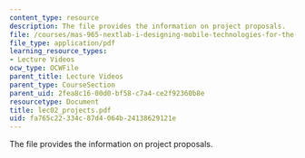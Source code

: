 ```yaml
---
content_type: resource
description: The file provides the information on project proposals.
file: /courses/mas-965-nextlab-i-designing-mobile-technologies-for-the-next-billion-users-fall-2008/fa765c22334c87d4064b24138629121e_lec02_projects.pdf
file_type: application/pdf
learning_resource_types:
- Lecture Videos
ocw_type: OCWFile
parent_title: Lecture Videos
parent_type: CourseSection
parent_uid: 2fea8c16-00d0-bf58-c7a4-ce2f92360b8e
resourcetype: Document
title: lec02_projects.pdf
uid: fa765c22-334c-87d4-064b-24138629121e
---
```

The file provides the information on project proposals.

